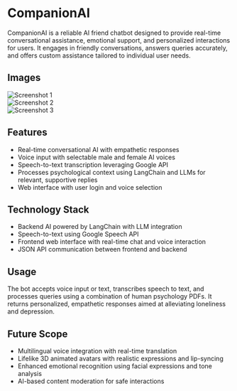 # CompanionAI

CompanionAI is a reliable AI friend chatbot designed to provide real-time conversational assistance, emotional support, and personalized interactions for users. It engages in friendly conversations, answers queries accurately, and offers custom assistance tailored to individual user needs.

## Images

![Screenshot 1](path/to/screenshot1.png)  
![Screenshot 2](path/to/screenshot2.png)  
![Screenshot 3](path/to/screenshot3.png)  


## Features

- Real-time conversational AI with empathetic responses  
- Voice input with selectable male and female AI voices  
- Speech-to-text transcription leveraging Google API  
- Processes psychological context using LangChain and LLMs for relevant, supportive replies  
- Web interface with user login and voice selection  

## Technology Stack

- Backend AI powered by LangChain with LLM integration  
- Speech-to-text using Google Speech API  
- Frontend web interface with real-time chat and voice interaction  
- JSON API communication between frontend and backend  

## Usage

The bot accepts voice input or text, transcribes speech to text, and processes queries using a combination of human psychology PDFs. It returns personalized, empathetic responses aimed at alleviating loneliness and depression.

## Future Scope

- Multilingual voice integration with real-time translation  
- Lifelike 3D animated avatars with realistic expressions and lip-syncing  
- Enhanced emotional recognition using facial expressions and tone analysis  
- AI-based content moderation for safe interactions
